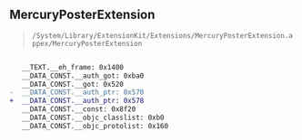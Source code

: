 ## MercuryPosterExtension

> `/System/Library/ExtensionKit/Extensions/MercuryPosterExtension.appex/MercuryPosterExtension`

```diff

   __TEXT.__eh_frame: 0x1400
   __DATA_CONST.__auth_got: 0xba0
   __DATA_CONST.__got: 0x520
-  __DATA_CONST.__auth_ptr: 0x570
+  __DATA_CONST.__auth_ptr: 0x578
   __DATA_CONST.__const: 0x8f20
   __DATA_CONST.__objc_classlist: 0xb0
   __DATA_CONST.__objc_protolist: 0x160

```
